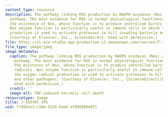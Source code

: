 ```yaml
---
content_type: resource
description: The pathway linking ROS production by NADPH oxidases (Nox) and TNFalpha
  pathway. The best evidence for ROS in normal physiological functioning comes from
  the existence of Nox, whose function is to produce controlled bursts of oxygen radicals.
  Nox enzyme function is particularly useful in immune cells in which the oxygen radical
  production is used to activate proteases to kill invading bacteria and other pathogens.
  (Courtesy of Elsevier, Inc., ScienceDirect. Used with permission.)
file: https://ol-ocw-studio-app-production.s3.amazonaws.com/courses/7-343-the-radical-consequences-of-respiration-reactive-oxygen-species-in-aging-and-disease-fall-2007/77455e13c18452246ae4af99d160e9f1_7-343f07.JPG
file_type: image/jpeg
image_metadata:
  caption: The pathway linking ROS production by NADPH oxidases (Nox) and TNFalpha
    pathway. The best evidence for ROS in normal physiological functioning comes from
    the existence of Nox, whose function is to produce controlled bursts of oxygen
    radicals. Nox enzyme function is particularly useful in immune cells in which
    the oxygen radical production is used to activate proteases to kill invading bacteria
    and other pathogens. (Courtesy of Elsevier, Inc., [ScienceDirect](http://www.sciencedirect.com/).
    Used with permission.)
  credit: ''
  image-alt: TNF-induced necrotic cell death
resourcetype: Image
title: 7-343f07.JPG
uid: 77455e13-c184-5224-6ae4-af99d160e9f1
---
```

